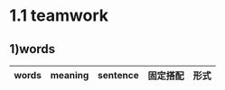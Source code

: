 # 1.1 teamwork
## 1)words
     
  words  |  meaning  |  sentence |  固定搭配 |   形式  
  ---- | ------ |  ------ |  ----   |   ------
      



























